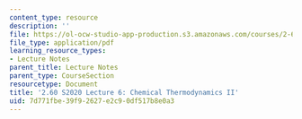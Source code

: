 ```yaml
---
content_type: resource
description: ''
file: https://ol-ocw-studio-app-production.s3.amazonaws.com/courses/2-60j-fundamentals-of-advanced-energy-conversion-spring-2020/7d771fbe39f92627e2c90df517b8e0a3_MIT2_60s20_lec6.pdf
file_type: application/pdf
learning_resource_types:
- Lecture Notes
parent_title: Lecture Notes
parent_type: CourseSection
resourcetype: Document
title: '2.60 S2020 Lecture 6: Chemical Thermodynamics II'
uid: 7d771fbe-39f9-2627-e2c9-0df517b8e0a3
---
```

